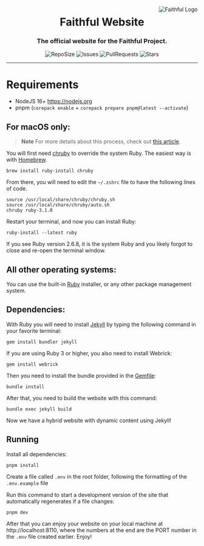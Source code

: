 <a href="https://faithfulpack.net/" target="_blank"><img src="https://github.com/Faithful-Resource-Pack/Branding/blob/main/logos/transparent/256/plain_logo.png?raw=true" alt="Faithful Logo" align="right"></a>
<div align="center">
  <h1>Faithful Website</h1>
  <h3>The official website for the Faithful Project.</h3>

  ![RepoSize](https://img.shields.io/github/repo-size/Faithful-Resource-Pack/Website?style=flat-square)
  ![Issues](https://img.shields.io/github/issues/Faithful-Resource-Pack/Website?style=flat-square)
  ![PullRequests](https://img.shields.io/github/issues-pr/Faithful-Resource-Pack/Website?style=flat-square)
  ![Stars](https://img.shields.io/github/stars/Faithful-Resource-Pack/Website?style=flat-square)
</div>

---

# Requirements
- NodeJS 16+ https://nodejs.org
- pnpm (`corepack enable` + `corepack prepare pnpm@latest --activate`)

## For macOS only:

> **Note**
> For more details about this process, check out [this article](https://mac.install.guide/ruby/12.html).

You will first need [chruby](https://github.com/postmodern/chruby) to override the system Ruby. The easiest way is with [Homebrew](https://brew.sh/).
```
brew install ruby-install chruby
```

From there, you will need to edit the `~/.zshrc` file to have the following lines of code.

```
source /usr/local/share/chruby/chruby.sh
source /usr/local/share/chruby/auto.sh
chruby ruby-3.1.0
```

Restart your terminal, and now you can install Ruby:
```
ruby-install --latest ruby
```

If you see Ruby version 2.6.8, it is the system Ruby and you likely forgot to close and re-open the terminal window.

## All other operating systems:

You can use the built-in [Ruby](https://www.ruby-lang.org/en/downloads/) installer, or any other package management system.

## Dependencies:

With Ruby you will need to install [Jekyll](https://jekyllrb.com/) by typing the following command in your favorite terminal:
```
gem install bundler jekyll
```

If you are using Ruby 3 or higher, you also need to install Webrick:
```
gem install webrick
```

Then you need to install the bundle provided in the [Gemfile](./Gemfile):
```
bundle install
```

After that, you need to build the website with this command:
```
bundle exec jekyll build
```

Now we have a hybrid website with dynamic content using Jekyll!

## Running

Install all dependencies:
```
pnpm install
```

Create a file called `.env` in the root folder, following the formatting of the `.env.example` file

Run this command to start a development version of the site that automatically regenerates if a file changes:
```
pnpm dev
```

After that you can enjoy your website on your local machine at http://localhost:8110, where the numbers at the end are the PORT number in the `.env` file created earlier. Enjoy!
